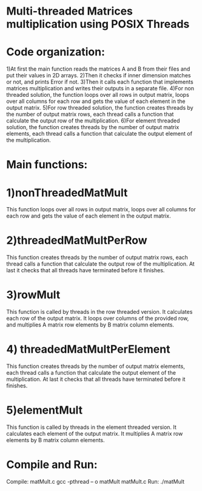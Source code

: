# Multi-threaded Matrices multiplication using POSIX Threads
# Code organization:
1)At first the main function reads the matrices A and B from their files and put
their values in 2D arrays.
2)Then it checks if inner dimension matches or not, and prints Error if not.
3)Then it calls each function that implements matrices multiplication and writes
their outputs in a separate file.
4)For non threaded solution, the function loops over all rows in output matrix,
loops over all columns for each row and gets the value of each element in the
output matrix.
5)For row threaded solution, the function creates threads by the number of
output matrix rows, each thread calls a function that calculate the output row
of the multiplication.
6)For element threaded solution, the function creates threads by the number of
output matrix elements, each thread calls a function that calculate the output
element of the multiplication.
# Main functions:
# 1)nonThreadedMatMult
This function loops over all rows in output matrix, loops over all columns for each
row and gets the value of each element in the output matrix.
# 2)threadedMatMultPerRow
This function creates threads by the number of output matrix rows, each thread calls
a function that calculate the output row of the multiplication. At last it checks that all
threads have terminated before it finishes.
# 3)rowMult
This function is called by threads in the row threaded version. It calculates each row
of the output matrix. It loops over columns of the provided row, and multiplies A
matrix row elements by B matrix column elements.
# 4) threadedMatMultPerElement
This function creates threads by the number of output matrix elements, each thread
calls a function that calculate the output element of the multiplication. At last it
checks that all threads have terminated before it finishes.
# 5)elementMult
This function is called by threads in the element threaded version. It calculates each
element of the output matrix. It multiplies A matrix row elements by B matrix column
elements.
# Compile and Run:
Compile: matMult.c
gcc -pthread – o matMult matMult.c
Run: ./matMult
